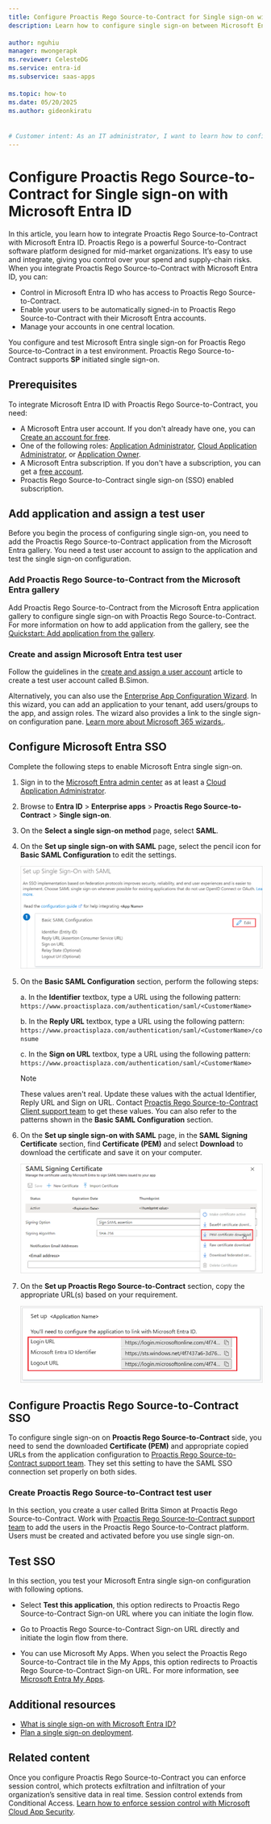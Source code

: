 ```yaml
---
title: Configure Proactis Rego Source-to-Contract for Single sign-on with Microsoft Entra ID
description: Learn how to configure single sign-on between Microsoft Entra ID and Proactis Rego Source-to-Contract.

author: nguhiu
manager: mwongerapk
ms.reviewer: CelesteDG
ms.service: entra-id
ms.subservice: saas-apps

ms.topic: how-to
ms.date: 05/20/2025
ms.author: gideonkiratu


# Customer intent: As an IT administrator, I want to learn how to configure single sign-on between Microsoft Entra ID and Proactis Rego Source-to-Contract so that I can control who has access to Proactis Rego Source-to-Contract, enable automatic sign-in with Microsoft Entra accounts, and manage my accounts in one central location.
---
```


# Configure Proactis Rego Source-to-Contract for Single sign-on with Microsoft Entra ID

In this article, you learn how to integrate Proactis Rego Source-to-Contract with Microsoft Entra ID. Proactis Rego is a powerful Source-to-Contract software platform designed for mid-market organizations. It’s easy to use and integrate, giving you control over your spend and supply-chain risks. When you integrate Proactis Rego Source-to-Contract with Microsoft Entra ID, you can:

* Control in Microsoft Entra ID who has access to Proactis Rego Source-to-Contract.
* Enable your users to be automatically signed-in to Proactis Rego Source-to-Contract with their Microsoft Entra accounts.
* Manage your accounts in one central location.

You configure and test Microsoft Entra single sign-on for Proactis Rego Source-to-Contract in a test environment. Proactis Rego Source-to-Contract supports **SP** initiated single sign-on.

## Prerequisites

To integrate Microsoft Entra ID with Proactis Rego Source-to-Contract, you need:

* A Microsoft Entra user account. If you don't already have one, you can [Create an account for free](https://azure.microsoft.com/free/?WT.mc_id=A261C142F).
* One of the following roles: [Application Administrator](/entra/identity/role-based-access-control/permissions-reference#application-administrator), [Cloud Application Administrator](/entra/identity/role-based-access-control/permissions-reference#cloud-application-administrator), or [Application Owner](/entra/fundamentals/users-default-permissions#owned-enterprise-applications).
* A Microsoft Entra subscription. If you don't have a subscription, you can get a [free account](https://azure.microsoft.com/free/).
* Proactis Rego Source-to-Contract single sign-on (SSO) enabled subscription.

## Add application and assign a test user

Before you begin the process of configuring single sign-on, you need to add the Proactis Rego Source-to-Contract application from the Microsoft Entra gallery. You need a test user account to assign to the application and test the single sign-on configuration.

<a name='add-proactis-rego-source-to-contract-from-the-azure-ad-gallery'></a>

### Add Proactis Rego Source-to-Contract from the Microsoft Entra gallery

Add Proactis Rego Source-to-Contract from the Microsoft Entra application gallery to configure single sign-on with Proactis Rego Source-to-Contract. For more information on how to add application from the gallery, see the [Quickstart: Add application from the gallery](~/identity/enterprise-apps/add-application-portal.md).

<a name='create-and-assign-azure-ad-test-user'></a>

### Create and assign Microsoft Entra test user

Follow the guidelines in the [create and assign a user account](~/identity/enterprise-apps/add-application-portal-assign-users.md) article to create a test user account called B.Simon.

Alternatively, you can also use the [Enterprise App Configuration Wizard](https://portal.office.com/AdminPortal/home?Q=Docs#/azureadappintegration). In this wizard, you can add an application to your tenant, add users/groups to the app, and assign roles. The wizard also provides a link to the single sign-on configuration pane. [Learn more about Microsoft 365 wizards.](/microsoft-365/admin/misc/azure-ad-setup-guides). 

<a name='configure-azure-ad-sso'></a>

## Configure Microsoft Entra SSO

Complete the following steps to enable Microsoft Entra single sign-on.

1. Sign in to the [Microsoft Entra admin center](https://entra.microsoft.com) as at least a [Cloud Application Administrator](~/identity/role-based-access-control/permissions-reference.md#cloud-application-administrator).
1. Browse to **Entra ID** > **Enterprise apps** > **Proactis Rego Source-to-Contract** > **Single sign-on**.
1. On the **Select a single sign-on method** page, select **SAML**.
1. On the **Set up single sign-on with SAML** page, select the pencil icon for **Basic SAML Configuration** to edit the settings.

   ![Screenshot shows how to edit Basic SAML Configuration.](common/edit-urls.png "Basic Configuration")

1. On the **Basic SAML Configuration** section, perform the following steps:

    a. In the **Identifier** textbox, type a URL using the following pattern:
    `https://www.proactisplaza.com/authentication/saml/<CustomerName>`

    b. In the **Reply URL** textbox, type a URL using the following pattern:
    `https://www.proactisplaza.com/authentication/saml/<CustomerName>/consume`
    
    c. In the **Sign on URL** textbox, type a URL using the following pattern:
    `https://www.proactisplaza.com/authentication/saml/<CustomerName>`

    > [!NOTE]
    > These values aren't real. Update these values with the actual Identifier, Reply URL and Sign on URL. Contact [Proactis Rego Source-to-Contract Client support team](mailto:helpdesk@proactis.com) to get these values. You can also refer to the patterns shown in the **Basic SAML Configuration** section.

1. On the **Set up single sign-on with SAML** page, in the **SAML Signing Certificate** section, find **Certificate (PEM)** and select **Download** to download the certificate and save it on your computer.

	![The Certificate download link](common/certificate-base64-download.png)

1. On the **Set up Proactis Rego Source-to-Contract** section, copy the appropriate URL(s) based on your requirement.

	![Screenshot shows to copy configuration appropriate URL.](common/copy-configuration-urls.png "Metadata")

## Configure Proactis Rego Source-to-Contract SSO

To configure single sign-on on **Proactis Rego Source-to-Contract** side, you need to send the downloaded **Certificate (PEM)** and appropriate copied URLs from the application configuration to [Proactis Rego Source-to-Contract support team](mailto:helpdesk@proactis.com). They set this setting to have the SAML SSO connection set properly on both sides.

### Create Proactis Rego Source-to-Contract test user

In this section, you create a user called Britta Simon at Proactis Rego Source-to-Contract. Work with [Proactis Rego Source-to-Contract support team](mailto:helpdesk@proactis.com) to add the users in the Proactis Rego Source-to-Contract platform. Users must be created and activated before you use single sign-on.

## Test SSO 

In this section, you test your Microsoft Entra single sign-on configuration with following options. 

* Select **Test this application**, this option redirects to Proactis Rego Source-to-Contract Sign-on URL where you can initiate the login flow. 

* Go to Proactis Rego Source-to-Contract Sign-on URL directly and initiate the login flow from there.

* You can use Microsoft My Apps. When you select the Proactis Rego Source-to-Contract tile in the My Apps, this option redirects to Proactis Rego Source-to-Contract Sign-on URL. For more information, see [Microsoft Entra My Apps](/azure/active-directory/manage-apps/end-user-experiences#azure-ad-my-apps).

## Additional resources

* [What is single sign-on with Microsoft Entra ID?](~/identity/enterprise-apps/what-is-single-sign-on.md)
* [Plan a single sign-on deployment](~/identity/enterprise-apps/plan-sso-deployment.md).

## Related content

Once you configure Proactis Rego Source-to-Contract you can enforce session control, which protects exfiltration and infiltration of your organization’s sensitive data in real time. Session control extends from Conditional Access. [Learn how to enforce session control with Microsoft Cloud App Security](/cloud-app-security/proxy-deployment-aad).
